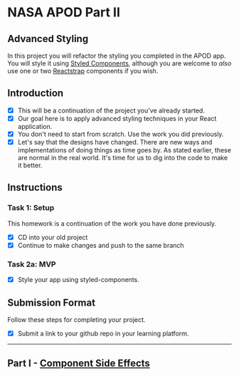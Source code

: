 # NASA APOD Part II

## Advanced Styling

In this project you will refactor the styling you completed in the APOD app. You will style it using [Styled Components](https://styled-components.com/), although you are welcome to _also_ use one or two [Reactstrap](https://reactstrap.github.io/) components if you wish.

## Introduction

- [x] This will be a continuation of the project you've already started.
- [x] Our goal here is to apply advanced styling techniques in your React application.
- [x] You don't need to start from scratch. Use the work you did previously.
- [x] Let's say that the designs have changed. There are new ways and implementations of doing things as time goes by. As stated earlier, these are normal in the real world. It's time for us to dig into the code to make it better.

## Instructions

### Task 1: Setup

This homework is a continuation of the work you have done previously.

- [x] CD into your old project
- [x] Continue to make changes and push to the same branch

### Task 2a: MVP

- [x] Style your app using styled-components.

## Submission Format

Follow these steps for completing your project.

- [x] Submit a link to your github repo in your learning platform.

-----

## Part I - [Component Side Effects](./README.md)
